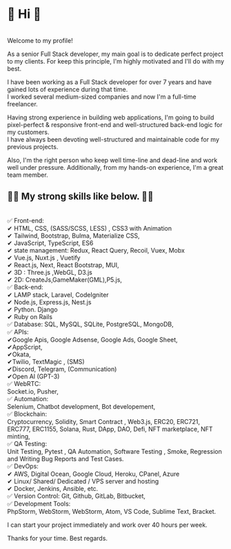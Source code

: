 <h1>👋 Hi 👏</h1> <br>
Welcome to my profile!

As a senior Full Stack developer, my main goal is to dedicate perfect project to my clients. 
For keep this principle, I'm highly motivated and I'll do with my best.

I have been working as a Full Stack developer for over 7 years and have gained lots of experience during that time. <br>
I worked several medium-sized companies and now I'm a full-time freelancer.

Having strong experience in building web applications, I'm going to build pixel-perfect & responsive front-end and well-structured back-end logic for my customers.<br> 
I have always been devoting well-structured and maintainable code for my previous projects.<br>

Also, I'm the right person who keep well time-line and dead-line and work well under pressure. 
Additionally, from my hands-on experience, I'm a great team member.

<h2>👀👀 My strong skills like below. 👀👀</h2><br>
✅ Front-end:<br>
✔ HTML, CSS, (SASS/SCSS, LESS) , CSS3 with Animation<br>
✔ Tailwind, Bootstrap, Bulma, Materialize CSS,<br>
✔ JavaScript, TypeScript, ES6<br>
✔ state management: Redux, React Query, Recoil, Vuex, Mobx<br>
✔ Vue.js, Nuxt.js , Vuetify<br>
✔ React.js, Next, React Bootstrap, MUI,<br>
✔ 3D : Three.js ,WebGL, D3.js<br>
✔ 2D: CreateJs,GameMaker(GML),P5.js,<br>
✅ Back-end:<br>
✔ LAMP stack, Laravel, CodeIgniter<br>
✔ Node.js, Express.js, Nest.js<br>
✔ Python. Django<br>
✔ Ruby on Rails<br>
✅ Database: SQL, MySQL, SQLite, PostgreSQL, MongoDB,<br>
✅ APIs:<br>
✔Google Apis, Google Adsense, Google Ads, Google Sheet,<br>
✔AppScript,<br>
✔Okata,<br>
✔Twilio, TextMagic , (SMS)<br>
✔Discord, Telegram, (Communication)<br>
✔Open AI (GPT-3)<br>
✅ WebRTC:<br>
Socket.io, Pusher,<br>
✅ Automation:<br>
Selenium, Chatbot development, Bot developement,<br>
✅ Blockchain:<br>
Cryptocurrency, Solidity, Smart Contract , Web3.js, ERC20, ERC721, ERC777, ERC1155, Solana, Rust, DApp, DAO, Defi, NFT marketplace, NFT minting,<br>
✅ QA Testing:<br>
Unit Testing, Pytest , QA Automation, Software Testing , Smoke, Regression and Writing Bug Reports and Test Cases.<br>
✅ DevOps:<br>
✔ AWS, Digital Ocean, Google Cloud, Heroku, CPanel, Azure<br>
✔ Linux/ Shared/ Dedicated / VPS server and hosting<br>
✔ Docker, Jenkins, Ansible, etc.<br>
✅ Version Control: Git, Github, GitLab, Bitbucket,<br>
✅ Development Tools:<br>
PhpStorm, WebStorm, WebStorm, Atom, VS Code, Sublime Text, Bracket.<br>

I can start your project immediately and work over 40 hours per week.

Thanks for your time.
Best regards.
